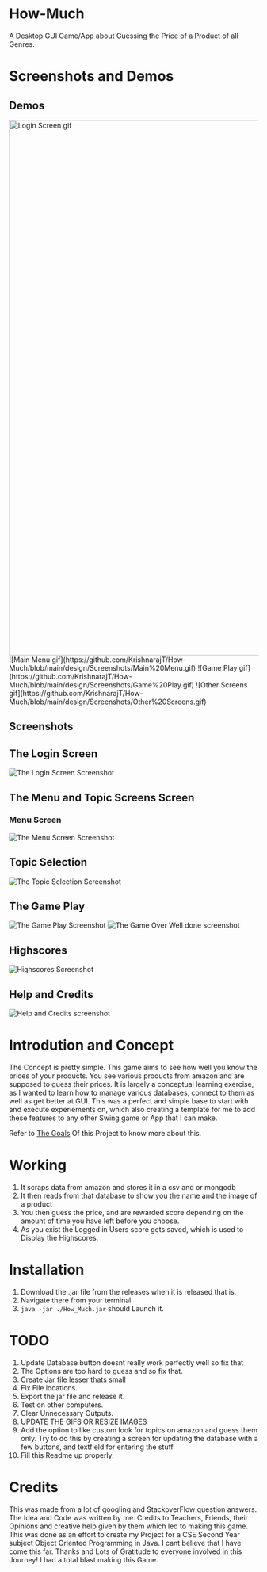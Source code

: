 # How-Much
A Desktop GUI Game/App about Guessing the Price of a Product of all Genres. 

# Screenshots and Demos

## Demos
<img alt="Login Screen gif" height="1080" src="https://github.com/KrishnarajT/How-Much/blob/main/design/Screenshots/login.gif" width="1920"/>
![Main Menu gif](https://github.com/KrishnarajT/How-Much/blob/main/design/Screenshots/Main%20Menu.gif)
![Game Play gif](https://github.com/KrishnarajT/How-Much/blob/main/design/Screenshots/Game%20Play.gif)
![Other Screens gif](https://github.com/KrishnarajT/How-Much/blob/main/design/Screenshots/Other%20Screens.gif)

## Screenshots
## The Login Screen
![The Login Screen Screenshot](https://github.com/KrishnarajT/How-Much/blob/main/design/Screenshots/Login%20Screen.png)

## The Menu and Topic Screens Screen
### Menu Screen
![The Menu Screen Screenshot ](https://github.com/KrishnarajT/How-Much/blob/main/design/Screenshots/Main%20Menu%20Screen.png)

## Topic Selection 
![The Topic Selection Screenshot](https://github.com/KrishnarajT/How-Much/blob/main/design/Screenshots/Topic%20Selection.png)

## The Game Play
![The Game Play Screenshot](https://github.com/KrishnarajT/How-Much/blob/main/design/Screenshots/Game%20Play.png)
![The Game Over Well done screenshot](https://github.com/KrishnarajT/How-Much/blob/main/design/Screenshots/Well%20done.png)

## Highscores
![Highscores Screenshot](https://github.com/KrishnarajT/How-Much/blob/main/design/Screenshots/Highscores.png)

## Help and Credits 
![Help and Credits screenshot](https://github.com/KrishnarajT/How-Much/blob/main/design/Screenshots/Help%20and%20Credits.png)

# Introdution and Concept
The Concept is pretty simple. This game aims to see how well you know the prices of your products. You see various products from amazon and are supposed to guess their prices. It is largely a conceptual learning exercise, as I wanted to learn how to manage various databases, connect to them as well as get better at GUI. This was a perfect and simple base to start with and execute experiements on, which also creating a template for me to add these features to any other Swing game or App that I can make. 

Refer to [The Goals](https://github.com/KrishnarajT/How-Much/blob/main/Goal.md) Of this Project to know more about this. 

# Working
1. It scraps data from amazon and stores it in a csv and or mongodb
2. It then reads from that database to show you the name and the image of a product
3. You then guess the price, and are rewarded score depending on the amount of time you have left before you choose. 
4. As you exist the Logged in Users score gets saved, which is used to Display the Highscores. 


# Installation 
1. Download the .jar file from the releases when it is released that is. 
2. Navigate there from your terminal
3. `java -jar ./How_Much.jar` should Launch it. 

# TODO
1. Update Database button doesnt really work perfectly well so fix that
2. The Options are too hard to guess and so fix that. 
3. Create Jar file lesser thats small
4. Fix File locations. 
5. Export the jar file and release it. 
6. Test on other computers. 
7. Clear Unnecessary Outputs.
8. UPDATE THE GIFS OR RESIZE IMAGES
9. Add the option to like custom look for topics on amazon and guess them only. Try to do this by creating a screen for updating the database with a few buttons, and textfield for entering the stuff. 
10. Fill this Readme up properly. 

# Credits
This was made from a lot of googling and StackoverFlow question answers. The Idea and Code was written by me. Credits to Teachers, Friends, their Opinions and creative help given by them which led to making this game. This was done as an effort to create my Project for a CSE Second Year subject Object Oriented Programming in Java. I cant believe that I have come this far. Thanks and Lots of Gratitude to everyone involved in this Journey! I had a total blast making this Game.
